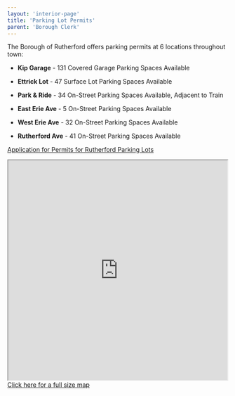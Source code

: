 ```yaml
---
layout: 'interior-page'
title: 'Parking Lot Permits'
parent: 'Borough Clerk'
---
```


The Borough of Rutherford offers parking permits at 6 locations throughout town:

- **Kip Garage** - 131 Covered Garage Parking Spaces Available

- **Ettrick Lot** - 47 Surface Lot Parking Spaces Available

- **Park & Ride** - 34 On-Street Parking Spaces Available, Adjacent to Train

- **East Erie Ave** - 5 On-Street Parking Spaces Available

- **West Erie Ave** - 32 On-Street Parking Spaces Available

- **Rutherford Ave** - 41 On-Street Parking Spaces Available

[Application for Permits for Rutherford Parking Lots](https://storage.googleapis.com/static.rutherford-nj.com/borough-clerk/permits-licenses/PARKING%20(2).pdf) 

<div class="float-end">
  <div><iframe src="https://www.google.com/maps/d/u/0/embed?mid=1WVoYuLhlgbG0-VHyTfldlrtBupQ3VNc&ehbc=2E312F" width="500" height="500"></iframe></div>
  <div><a href="https://www.google.com/maps/d/u/0/viewer?mid=z9E2BG8u0Qag.ktvpfdZ0zmPo">Click here for a full size map</a></div>
</div>


